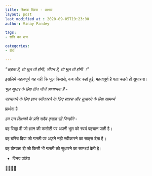```yaml
---
title: शिक्षक दिवस - आभार
layout: post
last_modified_at : 2020-09-05T19:23:00
author: Vinay Pandey

tags:
- शनि का सच

categories:
- दीर्घ

---
```


_"सड़क है, तो धूल तो होगी,_
_जीवन है, तो भूल तो होगी ।"_

इसलिये महत्वपूर्ण यह नही कि
भूल किससे, कब और कहां हुई, महत्वपूर्ण है पता चलते ही सुधारना। 

*भूल सुधार के लिए तीन चीजें आवश्यक हैं -*

*पहचानने के लिए ज्ञान*
*स्वीकारने के लिए साहस* 
*और सुधारने के लिए सामर्थ्य*

प्रार्थना है 

*हम उन शिक्षको के प्रति सदैव कृतज्ञ रहें जिन्होंने*  -

वह विद्या दी जो ज्ञान की कसौटी पर अपनी भूल को स्वयं पहचान पाती है।

वह चरित्र दिया जो गलती पर अड़ने नही स्वीकारने का साहस देता है।

वह योग्यता दी जो किसी भी गलती को सुधारने  का सामर्थ्य देती है। 

- विनय पांडेय

🙏🌷🌷🙏
